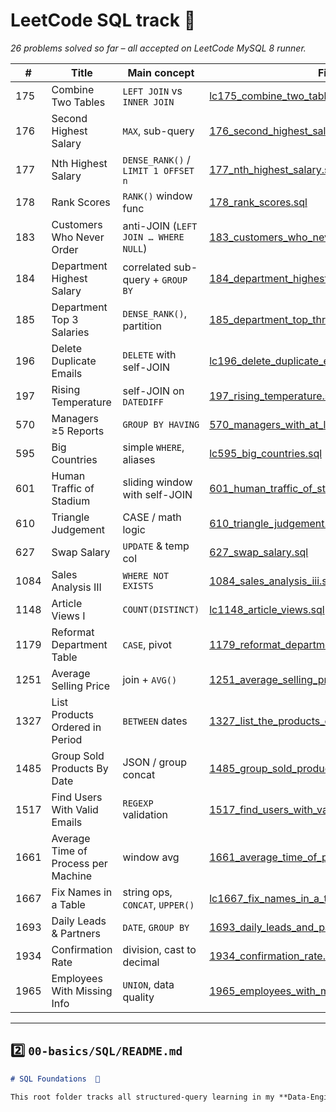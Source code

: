 # LeetCode SQL track  🏅

*26 problems solved so far – all accepted on LeetCode MySQL 8 runner.*

| # | Title | Main concept | File |
|---|-------|--------------|------|
| 175 | Combine Two Tables | `LEFT JOIN` vs `INNER JOIN` | [lc175_combine_two_tables.sql](lc175_combine_two_tables.sql) |
| 176 | Second Highest Salary | `MAX`, sub-query | [176_second_highest_salary.sql](176_second_highest_salary.sql) |
| 177 | Nth Highest Salary | `DENSE_RANK()` / `LIMIT 1 OFFSET n` | [177_nth_highest_salary.sql](177_nth_highest_salary.sql) |
| 178 | Rank Scores | `RANK()` window func | [178_rank_scores.sql](178_rank_scores.sql) |
| 183 | Customers Who Never Order | anti-JOIN (`LEFT JOIN … WHERE NULL`) | [183_customers_who_never_order.sql](183_customers_who_never_order.sql) |
| 184 | Department Highest Salary | correlated sub-query + `GROUP BY` | [184_department_highest_salary.sql](184_department_highest_salary.sql) |
| 185 | Department Top 3 Salaries | `DENSE_RANK()`, partition | [185_department_top_three_salaries.sql](185_department_top_three_salaries.sql) |
| 196 | Delete Duplicate Emails | `DELETE` with self-JOIN | [lc196_delete_duplicate_emails.sql](lc196_delete_duplicate_emails.sql) |
| 197 | Rising Temperature | self-JOIN on `DATEDIFF` | [197_rising_temperature.sql](197_rising_temperature.sql) |
| 570 | Managers ≥5 Reports | `GROUP BY HAVING` | [570_managers_with_at_least_5_direct_reports.sql](570_managers_with_at_least_5_direct_reports.sql) |
| 595 | Big Countries | simple `WHERE`, aliases | [lc595_big_countries.sql](lc595_big_countries.sql) |
| 601 | Human Traffic of Stadium | sliding window with self-JOIN | [601_human_traffic_of_stadium.sql](601_human_traffic_of_stadium.sql) |
| 610 | Triangle Judgement | CASE / math logic | [610_triangle_judgement.sql](610_triangle_judgement.sql) |
| 627 | Swap Salary | `UPDATE` & temp col | [627_swap_salary.sql](627_swap_salary.sql) |
| 1084 | Sales Analysis III | `WHERE NOT EXISTS` | [1084_sales_analysis_iii.sql](1084_sales_analysis_iii.sql) |
| 1148 | Article Views I | `COUNT(DISTINCT)` | [lc1148_article_views.sql](lc1148_article_views.sql) |
| 1179 | Reformat Department Table | `CASE`, pivot | [1179_reformat_department_table.sql](1179_reformat_department_table.sql) |
| 1251 | Average Selling Price | join + `AVG()` | [1251_average_selling_price.sql](1251_average_selling_price.sql) |
| 1327 | List Products Ordered in Period | `BETWEEN` dates | [1327_list_the_products_ordered_in_a_period.sql](1327_list_the_products_ordered_in_a_period.sql) |
| 1485 | Group Sold Products By Date | JSON / group concat | [1485_group_sold_products_by_the_date.sql](1485_group_sold_products_by_the_date.sql) |
| 1517 | Find Users With Valid Emails | `REGEXP` validation | [1517_find_users_with_valid_e_mails.sql](1517_find_users_with_valid_e_mails.sql) |
| 1661 | Average Time of Process per Machine | window avg | [1661_average_time_of_process_per_machine.sql](1661_average_time_of_process_per_machine.sql) |
| 1667 | Fix Names in a Table | string ops, `CONCAT`, `UPPER()` | [lc1667_fix_names_in_a_table.sql](lc1667_fix_names_in_a_table.sql) |
| 1693 | Daily Leads & Partners | `DATE`, `GROUP BY` | [1693_daily_leads_and_partners.sql](1693_daily_leads_and_partners.sql) |
| 1934 | Confirmation Rate | division, cast to decimal | [1934_confirmation_rate.sql](1934_confirmation_rate.sql) |
| 1965 | Employees With Missing Info | `UNION`, data quality | [1965_employees_with_missing_information.sql](1965_employees_with_missing_information.sql) |

---

## 2️⃣ `00-basics/SQL/README.md`

```md
# SQL Foundations  🚀

This root folder tracks all structured-query learning in my **Data-Engineering-Journey**.
